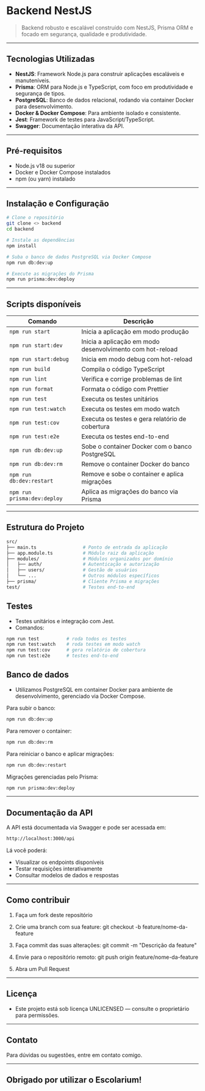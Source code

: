 # Backend NestJS

> Backend robusto e escalável construído com NestJS, Prisma ORM e focado em segurança, qualidade e produtividade.

---

## Tecnologias Utilizadas

- **NestJS**: Framework Node.js para construir aplicações escaláveis e manuteníveis.
- **Prisma**: ORM para Node.js e TypeScript, com foco em produtividade e segurança de tipos.
- **PostgreSQL**: Banco de dados relacional, rodando via container Docker para desenvolvimento.
- **Docker & Docker Compose**: Para ambiente isolado e consistente.
- **Jest**: Framework de testes para JavaScript/TypeScript.
- **Swagger**: Documentação interativa da API.

---

## Pré-requisitos

- Node.js v18 ou superior
- Docker e Docker Compose instalados
- npm (ou yarn) instalado

---

## Instalação e Configuração

```bash
# Clone o repositório
git clone <> backend
cd backend

# Instale as dependências
npm install

# Suba o banco de dados PostgreSQL via Docker Compose
npm run db:dev:up

# Execute as migrações do Prisma
npm run prisma:dev:deploy
```

---

## Scripts disponíveis

| Comando                     | Descrição                                                 |
| --------------------------- | --------------------------------------------------------- |
| `npm run start`             | Inicia a aplicação em modo produção                       |
| `npm run start:dev`         | Inicia a aplicação em modo desenvolvimento com hot-reload |
| `npm run start:debug`       | Inicia em modo debug com hot-reload                       |
| `npm run build`             | Compila o código TypeScript                               |
| `npm run lint`              | Verifica e corrige problemas de lint                      |
| `npm run format`            | Formata o código com Prettier                             |
| `npm run test`              | Executa os testes unitários                               |
| `npm run test:watch`        | Executa os testes em modo watch                           |
| `npm run test:cov`          | Executa os testes e gera relatório de cobertura           |
| `npm run test:e2e`          | Executa os testes end-to-end                              |
| `npm run db:dev:up`         | Sobe o container Docker com o banco PostgreSQL            |
| `npm run db:dev:rm`         | Remove o container Docker do banco                        |
| `npm run db:dev:restart`    | Remove e sobe o container e aplica migrações              |
| `npm run prisma:dev:deploy` | Aplica as migrações do banco via Prisma                   |

---

## Estrutura do Projeto

```bash
src/
├── main.ts                 # Ponto de entrada da aplicação
├── app.module.ts           # Módulo raiz da aplicação
├── modules/                # Módulos organizados por domínio
│   ├── auth/               # Autenticação e autorização
│   ├── users/              # Gestão de usuários
│   └── ...                 # Outros módulos específicos
├── prisma/                 # Cliente Prisma e migrações
test/                       # Testes end-to-end
```

## Testes

- Testes unitários e integração com Jest.
- Comandos:

```bash
npm run test          # roda todos os testes
npm run test:watch    # roda testes em modo watch
npm run test:cov      # gera relatório de cobertura
npm run test:e2e      # testes end-to-end
```

## Banco de dados

- Utilizamos PostgreSQL em container Docker para ambiente de desenvolvimento, gerenciado via Docker Compose.

Para subir o banco:

```bash
npm run db:dev:up
```

Para remover o container:

```bash
npm run db:dev:rm
```

Para reiniciar o banco e aplicar migrações:

```bash
npm run db:dev:restart
```

Migrações gerenciadas pelo Prisma:

```bash
npm run prisma:dev:deploy
```

---

## Documentação da API

A API está documentada via Swagger e pode ser acessada em:

```bash
http://localhost:3000/api
```
Lá você poderá:

- Visualizar os endpoints disponíveis
- Testar requisições interativamente
- Consultar modelos de dados e respostas

---

## Como contribuir

1. Faça um fork deste repositório

2. Crie uma branch com sua feature: git checkout -b feature/nome-da-feature

3. Faça commit das suas alterações: git commit -m "Descrição da feature"

4. Envie para o repositório remoto: git push origin feature/nome-da-feature

5. Abra um Pull Request

---

## Licença

- Este projeto está sob licença UNLICENSED — consulte o proprietário para permissões.

--- 

## Contato

Para dúvidas ou sugestões, entre em contato comigo.

--- 

## Obrigado por utilizar o Escolarium!